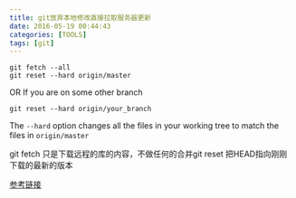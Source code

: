 ```yaml
---
title: git放弃本地修改直接拉取服务器更新
date: 2016-05-19 00:44:43
categories: [TOOLS]
tags: [git]
---
```


``` git
git fetch --all
git reset --hard origin/master
```

OR If you are on some other branch

<!--more-->

``` git
git reset --hard origin/your_branch
```

The `--hard` option changes all the files in your working tree to match the files in `origin/master`

git fetch 只是下载远程的库的内容，不做任何的合并git reset
把HEAD指向刚刚下载的最新的版本


[参考链接](http://stackoverflow.com/questions/1125968/force-git-to-overwrite-local-files-on-pull)
